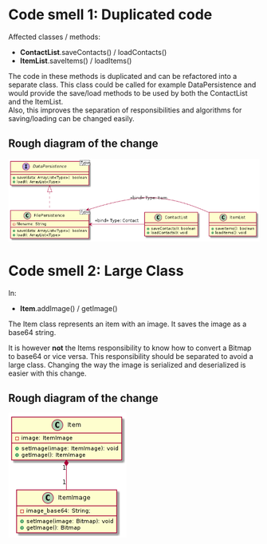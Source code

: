 # Code smell 1: Duplicated code
Affected classes / methods:

- **ContactList**.saveContacts() / loadContacts()
- **ItemList**.saveItems() / loadItems()

The code in these methods is duplicated and can be refactored into a separate class. This class could be called for example DataPersistence and would provide the save/load methods to be used by both the ContactList and the ItemList.  
Also, this improves the separation of responsibilities and algorithms for saving/loading can be changed easily.
## Rough diagram of the change
![uml](./DataPersistence.png)

# Code smell 2: Large Class
In: 

- **Item**.addImage() / getImage()

The Item class represents an item with an image. It saves the image as a base64 string.

It is however **not** the Items responsibility to know how to convert a Bitmap to base64 or vice versa. This responsibility should be separated to avoid a large class. Changing the way the image is serialized and deserialized is easier with this change.

## Rough diagram of the change
![uml](./ItemImage.png)
